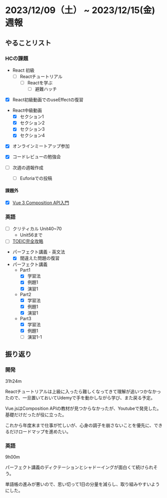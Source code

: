 # 2023/12/09（土） ~ 2023/12/15(金) 週報

## やることリスト

### HCの課題

- React 初級
  - [ ] Reactチュートリアル
    - [ ] Reactを学ぶ
      - [ ] 避難ハッチ

- [x] React初級動画でのuseEffectの復習

- React中級動画
  - [x] セクション1
  - [x] セクション2
  - [x] セクション3
  - [x] セクション4

- [x] オンラインミートアップ参加

- [x] コードレビューの勉強会

- [ ] 次週の週報作成
  - [ ] Euforiaでの投稿

#### 課題外

- [x] [Vue 3 Composition API入門](https://www.youtube.com/playlist?list=PLh6V6_7fbbo-ikZ2ax2J1Xke6Wqnyw1Ft)

### 英語

- [ ] クリティカル Unit40~70
  - Unit56まで
- [ ] [TOEIC完全攻略](https://youtu.be/AsfyT92A13A?si=emmBgLUMcOgVFmvE)
- パーフェクト講義 - 英文法
  - [x] 間違えた問題の復習
- パーフェクト講義
  - Part1
    - [x] 学習法
    - [x] 例題1
    - [x] 演習1
  - Part2
    - [x] 学習法
    - [x] 例題1
    - [x] 演習1
  - Part3
    - [x] 学習法
    - [x] 例題1
    - [ ] 演習1-1

## 振り返り

### 開発

31h24m

Reactチュートリアルは上級に入ったら難しくなってきて理解が追いつかなかったので、一旦置いておいてUdemyで手を動かしながら学び、また戻る予定。

Vue.jsはComposition APIの教材が見つからなかったが、Youtubeで発見した。基礎だけだったが役に立った。

これから年度末まで仕事が忙しいが、心身の調子を崩さないことを優先に、できるだけロードマップを進めたい。

### 英語

9h00m

パーフェクト講義のディクテーションとシャドーイングが面白くて続けられそう。

単語帳の進みが悪いので、思い切って1日の分量を減らし、取り組みやすいようにした。
